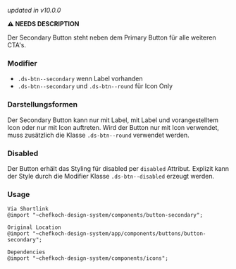 *updated in v10.0.0*

__⚠️ NEEDS DESCRIPTION__

Der Secondary Button steht neben dem Primary Button für alle weiteren CTA's.

### Modifier
* `.ds-btn--secondary` wenn Label vorhanden
* `.ds-btn--secondary` und `.ds-btn--round` für Icon Only

### Darstellungsformen
Der Secondary Button kann nur mit Label, mit Label und vorangestelltem Icon oder nur mit Icon auftreten. Wird der Button nur mit Icon verwendet, muss zusätzlich die Klasse `.ds-btn--round` verwendet werden.

### Disabled
Der Button erhält das Styling für disabled per `disabled` Attribut. Explizit kann der Style durch die Modifier Klasse `.ds-btn--disabled` erzeugt werden.
### Usage  
    
    Via Shortlink 
    @import "~chefkoch-design-system/components/button-secondary";
    
    Original Location
    @import "~chefkoch-design-system/app/components/buttons/button-secondary";

    Dependencies
    @import "~chefkoch-design-system/components/icons";